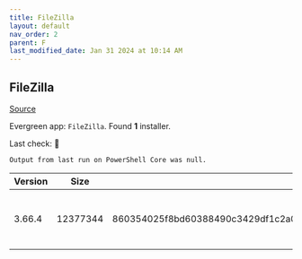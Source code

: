 ```yaml
---
title: FileZilla
layout: default
nav_order: 2
parent: F
last_modified_date: Jan 31 2024 at 10:14 AM
---
```


## FileZilla

[Source](https://filezilla-project.org/)

Evergreen app: `FileZilla`. Found **1** installer.

Last check: 🔴
```
Output from last run on PowerShell Core was null.
```

| Version | Size     | Hash                                                                                                                             | URI                                                                                                                                                              |
| ------- | -------- | -------------------------------------------------------------------------------------------------------------------------------- | ---------------------------------------------------------------------------------------------------------------------------------------------------------------- |
| 3.66.4  | 12377344 | 860354025f8bd60388490c3429df1c2a090ff0bee7ee8afe41ec2bd07891428634e12d36777893cd257ab59df8e2ebf3168020101b176c07b53d6be139ebacd7 | [https://download.filezilla-project.org/client/FileZilla_3.66.4_win64-setup.exe](https://download.filezilla-project.org/client/FileZilla_3.66.4_win64-setup.exe) |
